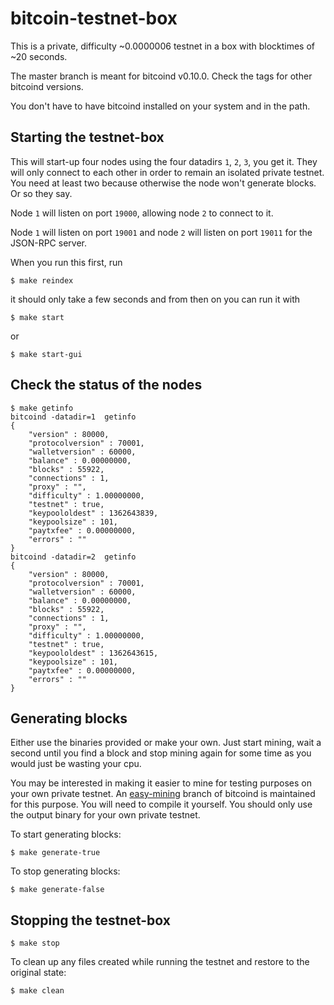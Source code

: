 # bitcoin-testnet-box

This is a private, difficulty ~0.0000006 testnet in a box with blocktimes of ~20 seconds.

The master branch is meant for bitcoind v0.10.0. 
Check the tags for other bitcoind versions.

You don't have to have bitcoind installed on your system and in the path.

## Starting the testnet-box

This will start-up four nodes using the four datadirs `1`, `2`, `3`, you get it. They
will only connect to each other in order to remain an isolated private testnet.
You need at least two because otherwise the node won't generate blocks. Or so they say.

Node `1` will listen on port `19000`, allowing node `2` to connect to it.

Node `1` will listen on port `19001` and node `2` will listen on port `19011` 
for the JSON-RPC server.


When you run this first, run
```
$ make reindex
```
it should only take a few seconds and from then on you can run it with
```
$ make start
```
or
```
$ make start-gui
```

## Check the status of the nodes

```
$ make getinfo
bitcoind -datadir=1  getinfo
{
    "version" : 80000,
    "protocolversion" : 70001,
    "walletversion" : 60000,
    "balance" : 0.00000000,
    "blocks" : 55922,
    "connections" : 1,
    "proxy" : "",
    "difficulty" : 1.00000000,
    "testnet" : true,
    "keypoololdest" : 1362643839,
    "keypoolsize" : 101,
    "paytxfee" : 0.00000000,
    "errors" : ""
}
bitcoind -datadir=2  getinfo
{
    "version" : 80000,
    "protocolversion" : 70001,
    "walletversion" : 60000,
    "balance" : 0.00000000,
    "blocks" : 55922,
    "connections" : 1,
    "proxy" : "",
    "difficulty" : 1.00000000,
    "testnet" : true,
    "keypoololdest" : 1362643615,
    "keypoolsize" : 101,
    "paytxfee" : 0.00000000,
    "errors" : ""
}
```

## Generating blocks

Either use the binaries provided or make your own.
Just start mining, wait a second until you find a block
and stop mining again for some time as you would just be wasting your cpu.

You may be interested in making it easier to mine for testing purposes
on your own private testnet.
An [easy-mining](https://github.com/freewil/bitcoin/tree/easy-mining)
branch of bitcoind is maintained for this purpose. You will need to
compile it yourself. You should only use the output binary for your own
private testnet.

To start generating blocks:

```
$ make generate-true
```
  
To stop generating blocks:

```
$ make generate-false
```
  
## Stopping the testnet-box
  
```
$ make stop
```
  
To clean up any files created while running the testnet and restore to the 
original state:

```
$ make clean
```
